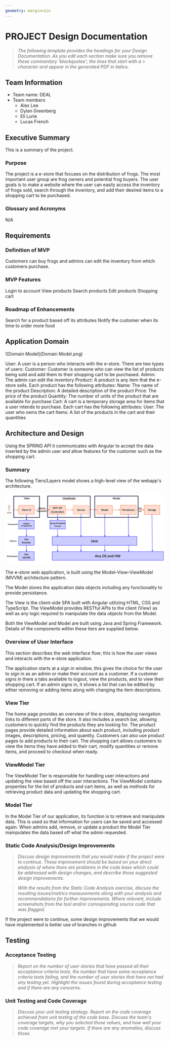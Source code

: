 ```yaml
---
geometry: margin=1in
---
```

# PROJECT Design Documentation

> _The following template provides the headings for your Design
> Documentation.  As you edit each section make sure you remove these
> commentary 'blockquotes'; the lines that start with a > character
> and appear in the generated PDF in italics._

## Team Information
* Team name: DEAL
* Team members
  * Alex Lee
  * Dylan Greenberg
  * Eli Lurie
  * Lucas French

## Executive Summary

This is a summary of the project.

### Purpose

The project is a e-store that focuses on the distribution of frogs. The most important user group are frog owners and potential frog buyers. The user goals is to make a website where the user can easily access the inventory of frogs sold, search through the inventory, and add their desired items to a shopping cart to be purchased.

### Glossary and Acronyms
N/A

## Requirements

### Definition of MVP
Customers can buy frogs and admins can edit the inventory from which customers purchase.

### MVP Features
Login to account
View products
Search products
Edit products
Shopping cart

### Roadmap of Enhancements
Search for a product based off its attributes
Notify the customer when its time to order more food


## Application Domain

![Domain Model](Domain Model.png)

User: A user is a person who interacts with the e-store. 
There are two types of users: 
  Customer: Customer is someone who can view the list of products being sold and add them to their shopping cart to be purchased. 
  Admin: The admin can edit the inventory
Product: A product is any item that the e-store sells. Each product has the following attributes: 
  Name: The name of the product 
  Description: A detailed description of the product 
  Price: The price of the product 
  Quantity: The number of units of the product that are available for purchase
Cart: A cart is a temporary storage area for items that a user intends to purchase. Each cart has the following attributes: 
  User: The user who owns the cart 
  Items: A list of the products in the cart and their quantities
  
## Architecture and Design

Using the SPRING API it communicates with Angular to accept the data inserted by the admin user and allow features for the customer such as the shopping cart.

### Summary

The following Tiers/Layers model shows a high-level view of the webapp's architecture.

![The Tiers & Layers of the Architecture](architecture-tiers-and-layers.png)

The e-store web application, is built using the Model–View–ViewModel (MVVM) architecture pattern. 

The Model stores the application data objects including any functionality to provide persistance. 

The View is the client-side SPA built with Angular utilizing HTML, CSS and TypeScript. The ViewModel provides RESTful APIs to the client (View) as well as any logic required to manipulate the data objects from the Model.

Both the ViewModel and Model are built using Java and Spring Framework. Details of the components within these tiers are supplied below.


### Overview of User Interface

This section describes the web interface flow; this is how the user views and interacts
with the e-store application.

The application starts at a sign in window, this gives the choice for the user to sign in as an admin or make their account as a customer. If a customer signs in there a tabs available to logout, view the products, and to view their shopping cart. If an admin signs in, it shows a list that can be editted by either removing or adding items along with changing the item descriptions.

### View Tier
The home page provides an overview of the e-store, displaying navigation links to different parts of the store. It also includes a search bar, allowing customers to quickly find the products they are looking for. The product pages provide detailed information about each product, including product images, descriptions, pricing, and quantity. Customers can also use product pages to add products to their cart. The shopping cart allows customers to view the items they have added to their cart, modify quantities or remove items, and proceed to checkout when ready.

### ViewModel Tier
The ViewModel Tier is responsible for handling user interactions and updating the view based off the user interactions. The ViewModel contains properties for the list of products and cart items, as well as methods for retrieving product data and updating the shopping cart.

### Model Tier
In the Model Tier of our application, its function is to retrieve and manipulate data. This is used so that information for users can be saved and accessed again. When admins add, remove, or update a product the Model Tier mainpulates the data based off what the admin requested.

### Static Code Analysis/Design Improvements
> _Discuss design improvements that you would make if the project were
> to continue. These improvement should be based on your direct
> analysis of where there are problems in the code base which could be
> addressed with design changes, and describe those suggested design
> improvements._

> _With the results from the Static Code Analysis exercise, 
> discuss the resulting issues/metrics measurements along with your analysis
> and recommendations for further improvements. Where relevant, include 
> screenshots from the tool and/or corresponding source code that was flagged._

If the project were to continue, some design improvements that we would have implemented is better use of branches in github

## Testing

### Acceptance Testing
> _Report on the number of user stories that have passed all their
> acceptance criteria tests, the number that have some acceptance
> criteria tests failing, and the number of user stories that
> have not had any testing yet. Highlight the issues found during
> acceptance testing and if there are any concerns._

### Unit Testing and Code Coverage
> _Discuss your unit testing strategy. Report on the code coverage
> achieved from unit testing of the code base. Discuss the team's
> coverage targets, why you selected those values, and how well your
> code coverage met your targets. If there are any anomalies, discuss
> those._
